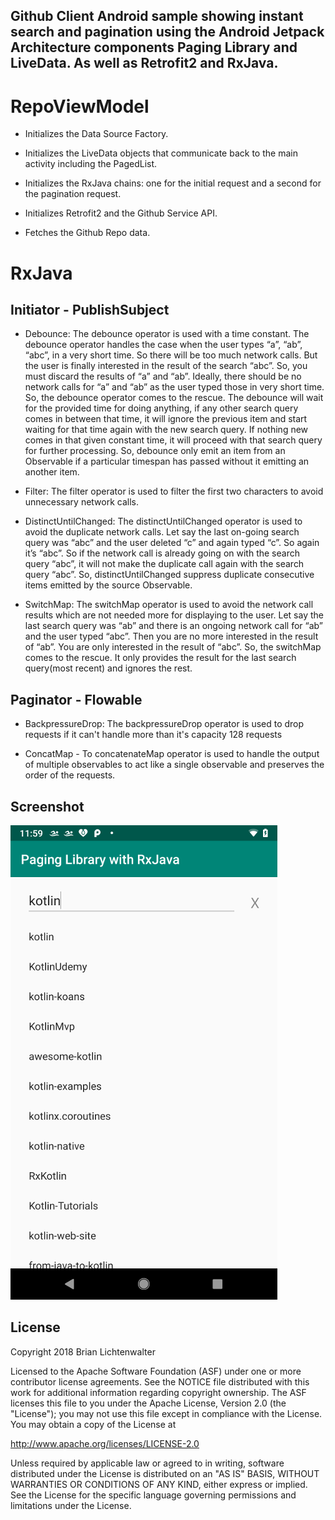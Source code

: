 ## Github Client Android sample showing instant search and pagination using the Android Jetpack Architecture components Paging Library and LiveData.  As well as Retrofit2 and RxJava.


# RepoViewModel

- Initializes the Data Source Factory.

- Initializes the LiveData objects that communicate back to the main activity including the PagedList. 

- Initializes the RxJava chains: one for the initial request and a second for the pagination request.

- Initializes Retrofit2 and the Github Service API.

- Fetches the Github Repo data.


# RxJava

## Initiator - PublishSubject

- Debounce: The debounce operator is used with a time constant. The debounce operator handles the case when the user types “a”, “ab”, “abc”, in a very short time. So there will be too much network calls. But the user is finally interested in the result of the search “abc”. So, you must discard the results of “a” and “ab”. Ideally, there should be no network calls for “a” and “ab” as the user typed those in very short time. So, the debounce operator comes to the rescue. The debounce will wait for the provided time for doing anything, if any other search query comes in between that time, it will ignore the previous item and start waiting for that time again with the new search query. If nothing new comes in that given constant time, it will proceed with that search query for further processing. So, debounce only emit an item from an Observable if a particular timespan has passed without it emitting an another item.

- Filter: The filter operator is used to filter the first two characters to avoid unnecessary network calls.

- DistinctUntilChanged: The distinctUntilChanged operator is used to avoid the duplicate network calls. Let say the last on-going search query was “abc” and the user deleted “c” and again typed “c”. So again it’s “abc”. So if the network call is already going on with the search query “abc”, it will not make the duplicate call again with the search query “abc”. So, distinctUntilChanged suppress duplicate consecutive items emitted by the source Observable.

- SwitchMap: The switchMap operator is used to avoid the network call results which are not needed more for displaying to the user. Let say the last search query was “ab” and there is an ongoing network call for “ab” and the user typed “abc”. Then you are no more interested in the result of “ab”. You are only interested in the result of “abc”. So, the switchMap comes to the rescue. It only provides the result for the last search query(most recent) and ignores the rest.


## Paginator - Flowable

- BackpressureDrop: The backpressureDrop operator is used to drop requests if it can't handle more than it's capacity 128 requests

- ConcatMap - To concatenateMap operator is used to handle the output of multiple observables to act like a single observable and preserves the order of the requests.
  

## Screenshot

![](docs/screenshot.png)


## License

Copyright 2018 Brian Lichtenwalter

Licensed to the Apache Software Foundation (ASF) under one or more contributor license agreements. See the NOTICE file distributed with this work for additional information regarding copyright ownership. The ASF licenses this file to you under the Apache License, Version 2.0 (the "License"); you may not use this file except in compliance with the License. You may obtain a copy of the License at

http://www.apache.org/licenses/LICENSE-2.0

Unless required by applicable law or agreed to in writing, software distributed under the License is distributed on an "AS IS" BASIS, WITHOUT WARRANTIES OR CONDITIONS OF ANY KIND, either express or implied. See the License for the specific language governing permissions and limitations under the License.


